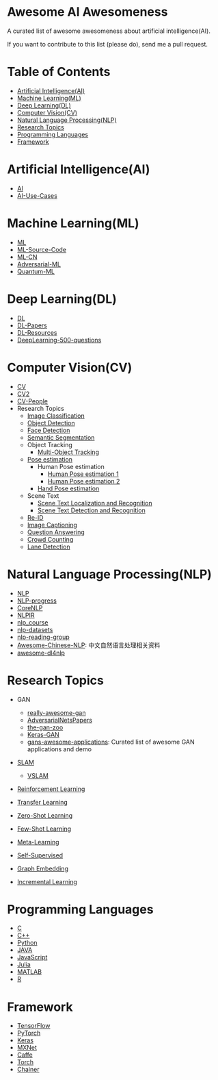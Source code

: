 # Awesome AI Awesomeness

A curated list of awesome awesomeness about artificial intelligence(AI).

If you want to contribute to this list (please do), send me a pull request.

# Table of Contents

<!-- MarkdownTOC depth=4 -->

- [Artificial Intelligence(AI)](#AI)
- [Machine Learning(ML)](#ML)
- [Deep Learning(DL)](#DL)
- [Computer Vision(CV)](#CV)
- [Natural Language Processing(NLP)](#NLP)
- [Research Topics](#RT)
- [Programming Languages](#PL)
- [Framework](#Framework)

<a name="AI"></a>

# Artificial Intelligence(AI)

- [AI](https://github.com/owainlewis/awesome-artificial-intelligence)
- [AI-Use-Cases](https://github.com/faktionai/awesome-ai-usecases)

<a name="ML"></a>
# Machine Learning(ML)

- [ML](https://github.com/josephmisiti/awesome-machine-learning)
- [ML-Source-Code](https://github.com/src-d/awesome-machine-learning-on-source-code)
- [ML-CN](https://github.com/jobbole/awesome-machine-learning-cn)
- [Adversarial-ML](https://github.com/yenchenlin/awesome-adversarial-machine-learning)
- [Quantum-ML](https://github.com/krishnakumarsekar/awesome-quantum-machine-learning)

<a name="DL"></a>
# Deep Learning(DL)

- [DL](https://github.com/ChristosChristofidis/awesome-deep-learning)
- [DL-Papers](https://github.com/terryum/awesome-deep-learning-papers)
- [DL-Resources](https://github.com/guillaume-chevalier/Awesome-Deep-Learning-Resources)
- [DeepLearning-500-questions](https://github.com/scutan90/DeepLearning-500-questions)

<a name="CV"></a>
# Computer Vision(CV)

- [CV](https://github.com/jbhuang0604/awesome-computer-vision)
- [CV2](https://github.com/kjw0612/awesome-deep-vision)
- [CV-People](Awesome-People-in-Computer-Vision)
- Research Topics
    - [Image Classification](https://github.com/weiaicunzai/awesome-image-classification)
    - [Object Detection](https://github.com/amusi/awesome-object-detection)
    - [Face Detection](https://github.com/ChanChiChoi/awesome-Face_Recognition)
    - [Semantic Segmentation](https://github.com/mrgloom/awesome-semantic-segmentation)
    - Object Tracking
        - [Multi-Object Tracking](https://github.com/SpyderXu/multi-object-tracking-paper-list)
    - [Pose estimation](https://github.com/wjbKimberly/pose_estimation_CVPR_ECCV_2018)
        - Human Pose estimation
          - [Human Pose estimation 1](https://github.com/cbsudux/awesome-human-pose-estimation)
          - [Human Pose estimation 2](https://github.com/wangzheallen/awesome-human-pose-estimation)
        - [Hand Pose estimation](https://github.com/xinghaochen/awesome-hand-pose-estimation)
    - Scene Text
        - [Scene Text Localization and Recognition](https://github.com/chongyangtao/Awesome-Scene-Text-Recognition)
        - [Scene Text Detection and Recognition](https://github.com/Jyouhou/SceneTextPapers)
    - [Re-ID](https://github.com/cupwater/awesome-person-ReID)
    - [Image Captioning](https://github.com/zhjohnchan/awesome-image-captioning)
    - [Question Answering](https://github.com/dapurv5/awesome-question-answering)
    - [Crowd Counting](https://github.com/gjy3035/Awesome-Crowd-Counting)
    - [Lane Detection](https://github.com/amusi/awesome-lane-detection)

<a name="NLP"></a>
# Natural Language Processing(NLP)

- [NLP](https://github.com/keon/awesome-nlp)
- [NLP-progress](https://github.com/sebastianruder/NLP-progress)
- [CoreNLP](https://github.com/stanfordnlp/CoreNLP)
- [NLPIR](https://github.com/NLPIR-team/NLPIR)
- [nlp_course](https://github.com/yandexdataschool/nlp_course)
- [nlp-datasets](https://github.com/niderhoff/nlp-datasets)
- [nlp-reading-group](https://github.com/clulab/nlp-reading-group)
- [Awesome-Chinese-NLP](https://github.com/crownpku/Awesome-Chinese-NLP): 中文自然语言处理相关资料
- [awesome-dl4nlp](https://github.com/brianspiering/awesome-dl4nlp)

<a name="RT"></a>
# Research Topics

  - GAN
      - [really-awesome-gan](https://github.com/nightrome/really-awesome-gan)
      - [AdversarialNetsPapers](https://github.com/zhangqianhui/AdversarialNetsPapers)
      - [the-gan-zoo](https://github.com/hindupuravinash/the-gan-zoo)
      - [Keras-GAN](https://github.com/eriklindernoren/Keras-GAN)
      - [gans-awesome-applications](https://github.com/nashory/gans-awesome-applications): Curated list of awesome GAN applications and demo

- [SLAM](https://github.com/kanster/awesome-slam)
  - [VSLAM](https://github.com/tzutalin/awesome-visual-slam)

- [Reinforcement Learning](https://github.com/aikorea/awesome-rl)
- [Transfer Learning](https://github.com/jindongwang/transferlearning)
- [Zero-Shot Learning](https://github.com/chichilicious/awesome-zero-shot-learning)
- [Few-Shot Learning](https://github.com/e-271/awesome-few-shot-learning)
- [Meta-Learning](https://github.com/dragen1860/awesome-meta-learning)
- [Self-Supervised](https://github.com/jason718/awesome-self-supervised-learning)
- [Graph Embedding](https://github.com/benedekrozemberczki/awesome-graph-embedding)
- [Incremental Learning](https://github.com/xialeiliu/Awesome-Incremental-Learning)

<a name="PL"></a>
# Programming Languages

- [C](https://notabug.org/koz.ross/awesome-c)
- [C++](https://github.com/fffaraz/awesome-cpp)
- [Python](https://github.com/vinta/awesome-python)
- [JAVA](https://github.com/akullpp/awesome-java)
- [JavaScript](awesome-javascript)
- [Julia](https://github.com/svaksha/Julia.jl)
- [MATLAB](https://github.com/uhub/awesome-matlab)
- [R](https://github.com/qinwf/awesome-R)

<a name="Framework"></a>
# Framework

- [TensorFlow](https://github.com/jtoy/awesome-tensorflow)
- [PyTorch](https://github.com/bharathgs/Awesome-pytorch-list)
- [Keras](https://github.com/fchollet/keras-resources)
- [MXNet](https://github.com/chinakook/Awesome-MXNet)
- [Caffe](https://github.com/MichaelXin/Awesome-Caffe)
- [Torch](https://github.com/carpedm20/awesome-torch)
- [Chainer](awesome-chainer)
